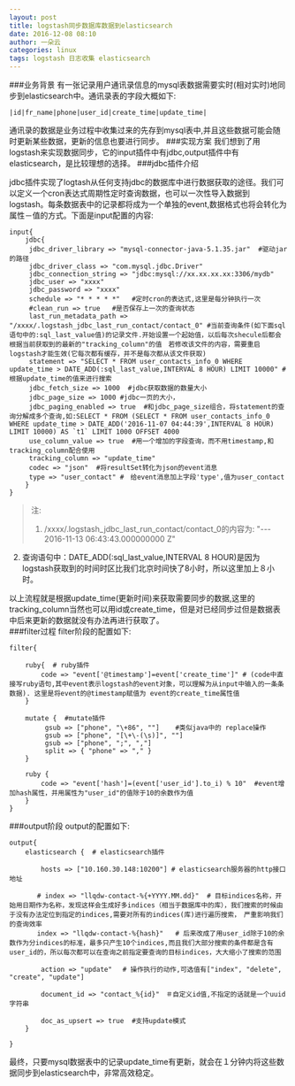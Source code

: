 ```yaml
---
layout: post
title: logstash同步数据库数据到elasticsearch
date: 2016-12-08 08:10
author: 一朵云
categories: linux
tags: logstash 日志收集 elasticsearch
---
```

###业务背景
有一张记录用户通讯录信息的mysql表数据需要实时(相对实时)地同步到elasticsearch中。通讯录表的字段大概如下:  
    
    |id|fr_name|phone|user_id|create_time|update_time|  
通讯录的数据是业务过程中收集过来的先存到mysql表中,并且这些数据可能会随时更新某些数据，更新的信息也要进行同步。
###实现方案
我们想到了用logstash来实现数据同步，它的input插件中有jdbc,output插件中有elasticsearch，是比较理想的选择。
###jdbc插件介绍

jdbc插件实现了logtash从任何支持jdbc的数据库中进行数据获取的途径。我们可以定义一个cron表达式周期性定时查询数据，也可以一次性导入数据到logstash。每条数据表中的记录都将成为一个单独的event,数据格式也将会转化为属性－值的方式。下面是input配置的内容:  
    
    input{
        jdbc{
         jdbc_driver_library => "mysql-connector-java-5.1.35.jar"  #驱动jar的路径
         jdbc_driver_class => "com.mysql.jdbc.Driver"
         jdbc_connection_string => "jdbc:mysql://xx.xx.xx.xx:3306/mydb"
         jdbc_user => "xxxx"
         jdbc_password => "xxxx"
         schedule => "* * * * *"   #定时cron的表达式,这里是每分钟执行一次
         #clean_run => true   #是否保存上一次的查询状态
         last_run_metadata_path => "/xxxx/.logstash_jdbc_last_run_contact/contact_0" #当前查询条件(如下面sql语句中的:sql_last_value值)的记录文件.开始设置一个起始值，以后每次shecule后都会根据当前获取到的最新的"tracking_column"的值　若修改该文件的内容，需要重启logstash才能生效(它每次都有缓存，并不是每次都从该文件获取)
         statement => "SELECT * FROM user_contacts_info_0 WHERE update_time > DATE_ADD(:sql_last_value,INTERVAL 8 HOUR) LIMIT 10000" #根据update_time的值来进行搜索
         jdbc_fetch_size => 1000  #jdbc获取数据的数量大小
         jdbc_page_size => 1000 #jdbc一页的大小，
         jdbc_paging_enabled => true  #和jdbc_page_size组合，将statement的查询分解成多个查询,如:SELECT * FROM (SELECT * FROM user_contacts_info_0 WHERE update_time > DATE_ADD('2016-11-07 04:44:39',INTERVAL 8 HOUR) LIMIT 10000) AS `t1` LIMIT 1000 OFFSET 4000 
         use_column_value => true  #用一个增加的字段查询，而不用timestamp,和tracking_column配合使用
         tracking_column => "update_time"
         codec => "json"  #将resultSet转化为json的event消息
         type => "user_contact" #　给event消息加上字段'type',值为user_contact
        }
    }
>注:  
>1. /xxxx/.logstash_jdbc_last_run_contact/contact\_0的内容为:  "--- 2016-11-13 06:43:43.000000000 Z"  
2. 查询语句中：DATE_ADD(:sql_last_value,INTERVAL 8 HOUR)是因为logstash获取到的时间时区比我们北京时间快了8小时，所以这里加上８小时。

以上流程就是根据update_time(更新时间)来获取需要同步的数据,这里的tracking\_column当然也可以用id或create_time，但是对已经同步过但是数据表中后来更新的数据就没有办法再进行获取了。  
###filter过程
filter阶段的配置如下:
    
    filter{

    	ruby{  # ruby插件
    		code => "event['@timestamp']=event['create_time']" # (code中直接写ruby语句,其中event表示logstash的event对象，可以理解为从input中输入的一条条数据). 这里是将event的@timestamp赋值为 event的create_time属性值
    	}
    
    	mutate {  #mutate插件
    		 gsub => ["phone", "\+86", ""]    #类似java中的 replace操作
    		 gsub => ["phone", "[\+\-(\s)]", ""]
    		 gsub => ["phone", ";", ","]
    		 split => { "phone" => "," }
    	}
    
    	ruby {
    		code => "event['hash']=(event['user_id'].to_i) % 10"  #event增加hash属性，并用属性为"user_id"的值除于10的余数作为值
    	}
    }

###output阶段
output的配置如下:
    
    output{
    	elasticsearch {  # elasticsearch插件
    
            hosts => ["10.160.30.148:10200"] # elasticsearch服务器的http接口地址
    
           # index => "llqdw-contact-%{+YYYY.MM.dd}"  # 目标indices名称，开始用日期作为名称，发现这样会生成好多indices（相当于数据库中的库），我们搜索的时候由于没有办法定位到指定的indices,需要对所有的indices(库)进行遍历搜索，　严重影响我们的查询效率
    	   index => "llqdw-contact-%{hash}"	  # 后来改成了用user_id除于10的余数作为分indices的标准，最多只产生10个indices,而且我们大部分搜索的条件都是含有user_id的，所以每次都可以在查询之前指定要查询的目标indices，大大缩小了搜索的范围
    
            action => "update"　 # 操作执行的动作,可选值有["index", "delete", "create", "update"]
    
            document_id => "contact_%{id}"　＃自定义id值,不指定的话就是一个uuid字符串
    
            doc_as_upsert => true  #支持update模式
        }
  
    }


最终，只要mysql数据表中的记录update_time有更新，就会在１分钟内将这些数据同步到elasticsearch中，非常高效稳定。